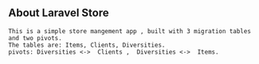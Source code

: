 
## About Laravel Store
    This is a simple store mangement app , built with 3 migration tables and two pivots.
    The tables are: Items, Clients, Diversities.
    pivots: Diversities <->  Clients ,  Diversities <->  Items.

